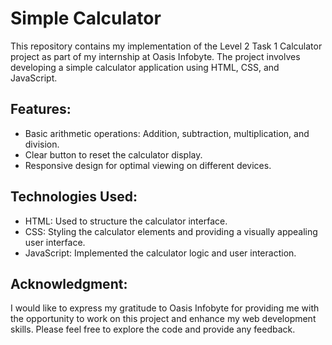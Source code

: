 # Simple Calculator

This repository contains my implementation of the Level 2 Task 1 Calculator project as part of my internship at Oasis Infobyte. The project involves developing a simple calculator application using HTML, CSS, and JavaScript.

## Features:

 - Basic arithmetic operations: Addition, subtraction, multiplication, and division.
 - Clear button to reset the calculator display.
 - Responsive design for optimal viewing on different devices.

## Technologies Used:

 - HTML: Used to structure the calculator interface.
 - CSS: Styling the calculator elements and providing a visually appealing user interface.
 - JavaScript: Implemented the calculator logic and user interaction.

## Acknowledgment:

I would like to express my gratitude to Oasis Infobyte for providing me with the opportunity to work on this project and enhance my web development skills.
Please feel free to explore the code and provide any feedback.
